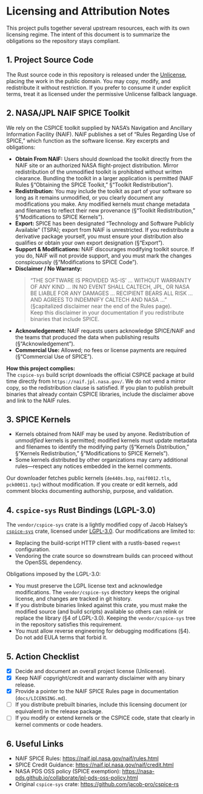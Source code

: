 # Licensing and Attribution Notes

This project pulls together several upstream resources, each with its own licensing regime. The intent of this document is to summarize the obligations so the repository stays compliant.

## 1. Project Source Code

The Rust source code in this repository is released under the [Unlicense](../LICENSE), placing the work in the public domain. You may copy, modify, and redistribute it without restriction. If you prefer to consume it under explicit terms, treat it as licensed under the permissive Unlicense fallback language.

## 2. NASA/JPL NAIF SPICE Toolkit

We rely on the CSPICE toolkit supplied by NASA’s Navigation and Ancillary Information Facility (NAIF). NAIF publishes a set of “Rules Regarding Use of SPICE,” which function as the software license. Key excerpts and obligations:

- **Obtain From NAIF:** Users should download the toolkit directly from the NAIF site or an authorized NASA flight-project distribution. Mirror redistribution of the unmodified toolkit is prohibited without written clearance. Bundling the toolkit in a larger application is permitted (NAIF Rules §“Obtaining the SPICE Toolkit,” §“Toolkit Redistribution”).  
- **Redistribution:** You may include the toolkit as part of your software so long as it remains unmodified, or you clearly document any modifications you make. Any modified kernels must change metadata and filenames to reflect their new provenance (§“Toolkit Redistribution,” §“Modifications to SPICE Kernels”).  
- **Export:** SPICE has been designated “Technology and Software Publicly Available” (TSPA); export from NAIF is unrestricted. If you redistribute a derivative package yourself, you must ensure your distribution also qualifies or obtain your own export designation (§“Export”).  
- **Support & Modifications:** NAIF discourages modifying toolkit source. If you do, NAIF will not provide support, and you must mark the changes conspicuously (§“Modifications to SPICE Code”).  
- **Disclaimer / No Warranty:**  
  > “THE SOFTWARE IS PROVIDED ‘AS-IS’ … WITHOUT WARRANTY OF ANY KIND … IN NO EVENT SHALL CALTECH, JPL, OR NASA BE LIABLE FOR ANY DAMAGES … RECIPIENT BEARS ALL RISK … AND AGREES TO INDEMNIFY CALTECH AND NASA …” (§capitalized disclaimer near the end of the Rules page).  
  Keep this disclaimer in your documentation if you redistribute binaries that include SPICE.
- **Acknowledgement:** NAIF requests users acknowledge SPICE/NAIF and the teams that produced the data when publishing results (§“Acknowledgement”).  
- **Commercial Use:** Allowed; no fees or license payments are required (§“Commercial Use of SPICE”).  

**How this project complies:**  
The `cspice-sys` build script downloads the official CSPICE package at build time directly from `https://naif.jpl.nasa.gov/`. We do not vend a mirror copy, so the redistribution clause is satisfied. If you plan to publish prebuilt binaries that already contain CSPICE libraries, include the disclaimer above and link to the NAIF rules.

## 3. SPICE Kernels

- Kernels obtained from NAIF may be used by anyone. Redistribution of *unmodified* kernels is permitted; modified kernels must update metadata and filenames to identify the modifying party (§“Kernels Distribution,” §“Kernels Redistribution,” §“Modifications to SPICE Kernels”).  
- Some kernels distributed by other organizations may carry additional rules—respect any notices embedded in the kernel comments.

Our downloader fetches public kernels (`de440s.bsp`, `naif0012.tls`, `pck00011.tpc`) without modification. If you create or edit kernels, add comment blocks documenting authorship, purpose, and validation.

## 4. `cspice-sys` Rust Bindings (LGPL-3.0)

The `vendor/cspice-sys` crate is a lightly modified copy of Jacob Halsey’s [`cspice-sys`](https://github.com/jacob-pro/cspice-rs) crate, licensed under [LGPL-3.0](vendor/cspice-sys/LICENSE). Our modifications are limited to:

- Replacing the build-script HTTP client with a rustls-based `reqwest` configuration.
- Vendoring the crate source so downstream builds can proceed without the OpenSSL dependency.

Obligations imposed by the LGPL-3.0:

- You must preserve the LGPL license text and acknowledge modifications. The `vendor/cspice-sys` directory keeps the original license, and changes are tracked in git history.  
- If you distribute binaries linked against this crate, you must make the modified source (and build scripts) available so others can relink or replace the library (§4 of LGPL-3.0). Keeping the `vendor/cspice-sys` tree in the repository satisfies this requirement.  
- You must allow reverse engineering for debugging modifications (§4). Do not add EULA terms that forbid it.

## 5. Action Checklist

- [x] Decide and document an overall project license (Unlicense).  
- [x] Keep NAIF copyright/credit and warranty disclaimer with any binary release.  
- [x] Provide a pointer to the NAIF SPICE Rules page in documentation (`docs/LICENSING.md`).  
- [ ] If you distribute prebuilt binaries, include this licensing document (or equivalent) in the release package.  
- [ ] If you modify or extend kernels or the CSPICE code, state that clearly in kernel comments or code headers.

## 6. Useful Links

- NAIF SPICE Rules: https://naif.jpl.nasa.gov/naif/rules.html  
- SPICE Credit Guidance: https://naif.jpl.nasa.gov/naif/credit.html  
- NASA PDS OSS policy (SPICE exemption): https://nasa-pds.github.io/collaborate/jpl-pds-oss-policy.html  
- Original `cspice-sys` crate: https://github.com/jacob-pro/cspice-rs
